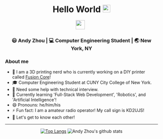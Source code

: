 <div align="center">
  <h1> Hello World <img src="https://media.giphy.com/media/hvRJCLFzcasrR4ia7z/giphy.gif" width="25px"></h1>
</div>
 
<p align='center'> 
<a href="https://www.linkedin.com/in/andy-zhou-236a4b165/"><img height="30" src="https://raw.githubusercontent.com/trinwin/trinwin/master/icons/linkedin.png?raw=true"></a>&nbsp;&nbsp;

<div align="center">
<h3> 😃 Andy Zhou | 💻 Computer Engineering Student | 🌏 New York, NY </h3> 
</div>

### About me 

- 👀 I am a 3D printing nerd who is currently working on a DIY printer called [Fusion Core](https://github.com/andyzhou443/FusionCore)!
- 🎓 Computer Engineering Student at CUNY City College of New York.
- 🤔 Need some help with technical interview.
- 🤖 Currently learning 'Full-Stack Web Development', 'Robotics', and 'Artificial Intelligence'!
- 😄 Pronouns: he/him/his
- ⚡ Fun fact: I am a amateur radio operator! My call sign is KD2UJS!
- 💭 Let's get to know each other!

<div align="center">

---

[![Top Langs](https://github-readme-stats.vercel.app/api/top-langs/?username=andyzhou443&layout=compact)](https://github.com/anuraghazra/github-readme-stats)
![Andy Zhou's github stats](https://github-readme-stats.vercel.app/api/?username=andyzhou443&show_icons=true&title_color=1F75C8&icon_color=2AA410&text_color=043667&bg_color=ffffff) 

</div>
<!--
**trinwin/trinwin** is a ✨ _special_ ✨ repository because its `README.md` (this file) appears on your GitHub profile.

This is taken off of Trinity so I do not own this.
-->